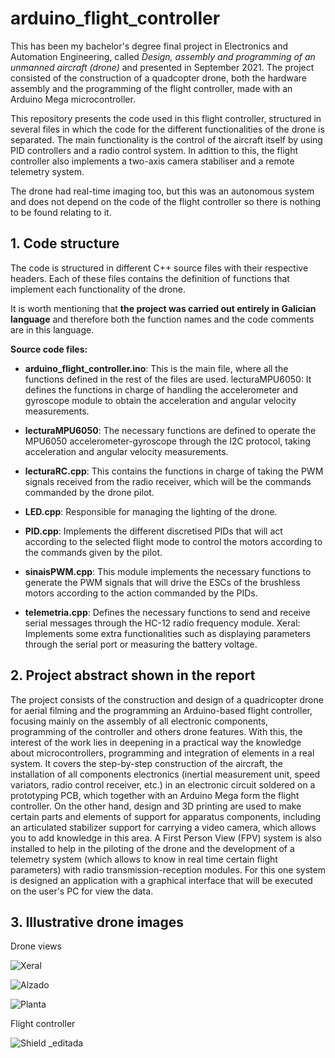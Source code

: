 # arduino_flight_controller
 
This has been my bachelor's degree final project in Electronics and Automation Engineering, called *Design, assembly and programming of an unmanned aircraft (drone)* and presented in September 2021. 
The project consisted of the construction of a quadcopter drone, both the hardware assembly and the programming of the flight controller, made with an Arduino Mega microcontroller. 

This repository presents the code used in this flight controller, structured in several files in which the code for the different functionalities of the drone is separated. The main functionality is the control of the aircraft itself by using PID controllers and a radio control system. In adittion to this, the flight controller also implements a two-axis camera stabiliser and a remote telemetry system. 

The drone had real-time imaging too, but this was an autonomous system and does not depend on the code of the flight controller so there is nothing to be found relating to it.

## 1. Code structure

The code is structured in different C++ source files with their respective headers. Each of these files contains the definition of functions that implement each functionality of the drone. 

It is worth mentioning that **the project was carried out entirely in Galician language** and therefore both the function names and the code comments are in this language.


**Source code files:**

- **arduino_flight_controller.ino**: This is the main file, where all the functions defined in the rest of the files are used.
lecturaMPU6050: It defines the functions in charge of handling the accelerometer and gyroscope module to obtain the acceleration and angular velocity measurements.

- **lecturaMPU6050**: The necessary functions are defined to operate the MPU6050 accelerometer-gyroscope through the I2C protocol, taking acceleration and angular velocity measurements.

- **lecturaRC.cpp**: This contains the functions in charge of taking the PWM signals received from the radio receiver, which will be the commands commanded by the drone pilot.

- **LED.cpp**: Responsible for managing the lighting of the drone.

- **PID.cpp**: Implements the different discretised PIDs that will act according to the selected flight mode to control the motors according to the commands given by the pilot.

- **sinaisPWM.cpp**: This module implements the necessary functions to generate the PWM signals that will drive the ESCs of the brushless motors according to the action commanded by the PIDs.

- **telemetria.cpp**: Defines the necessary functions to send and receive serial messages through the HC-12 radio frequency module.
Xeral: Implements some extra functionalities such as displaying parameters through the serial port or measuring the battery voltage.



## 2. Project abstract shown in the report

The project consists of the construction and design of a quadricopter drone for aerial filming and the
programming an Arduino-based flight controller, focusing mainly on the
assembly of all electronic components, programming of the controller and others
drone features.
With this, the interest of the work lies in deepening in a practical way the knowledge about
microcontrollers, programming and integration of elements in a real system.
It covers the step-by-step construction of the aircraft, the installation of all components
electronics (inertial measurement unit, speed variators, radio control receiver, etc.)
in an electronic circuit soldered on a prototyping PCB, which together with an Arduino Mega form
the flight controller.
On the other hand, design and 3D printing are used to make certain parts and elements
of support for apparatus components, including an articulated stabilizer support for carrying
a video camera, which allows you to add knowledge in this area.
A First Person View (FPV) system is also installed to help
in the piloting of the drone and the development of a telemetry system (which allows to know in
real time certain flight parameters) with radio transmission-reception modules. For this one
system is designed an application with a graphical interface that will be executed on the user's PC for
view the data.

## 3. Illustrative drone images

Drone views

![Xeral](https://user-images.githubusercontent.com/101353583/215902240-5e05daa2-620c-4b7c-8ce5-d96797773eac.jpg)

![Alzado](https://user-images.githubusercontent.com/101353583/215902280-33d5c212-fe97-4939-8896-d5666d73fd2e.jpg)

![Planta](https://user-images.githubusercontent.com/101353583/215902299-e20ac4bc-6829-4396-a759-b1a56a036764.jpg)

Flight controller

![Shield _editada](https://user-images.githubusercontent.com/101353583/215902696-1c79593b-9084-4b5f-8a67-5b4f2af4ee8f.jpg)


